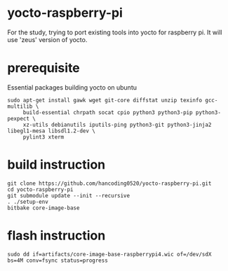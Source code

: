 yocto-raspberry-pi
========================

For the study, trying to port existing tools into yocto for raspberry pi. It will use 'zeus' version of yocto.

prerequisite
========================

Essential packages building yocto on ubuntu
``` {.sh}
sudo apt-get install gawk wget git-core diffstat unzip texinfo gcc-multilib \
     build-essential chrpath socat cpio python3 python3-pip python3-pexpect \
     xz-utils debianutils iputils-ping python3-git python3-jinja2 libegl1-mesa libsdl1.2-dev \
     pylint3 xterm
```

build instruction
========================

``` {.sh}
git clone https://github.com/hancoding0520/yocto-raspberry-pi.git
cd yocto-raspberry-pi
git submodule update --init --recursive
. ./setup-env
bitbake core-image-base
```

flash instruction
========================

``` {.sh}
sudo dd if=artifacts/core-image-base-raspberrypi4.wic of=/dev/sdX bs=4M conv=fsync status=progress
```
